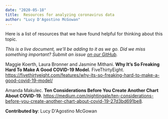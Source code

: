 ```yaml
---
date: "2020-05-18"
title:  Resources for analyzing coronavirus data
author: "Lucy D'Agostino McGowan"
---
```


Here is a list of resources that we have found helpful for thinking about this topic. 

_This is a live document, we'll be adding to it as we go. Did we miss something important? Submit an issue [on our GitHub](https://github.com/LucyMcGowan/teaching-in-coronavirus-era/issues)._

Maggie Koerth, Laura Bronner and Jasmine Mithani. **Why It’s So Freaking Hard To Make A Good COVID-19 Model.** FiveThirtyEight. https://fivethirtyeight.com/features/why-its-so-freaking-hard-to-make-a-good-covid-19-model/

Amanda Makulec. **Ten Considerations Before You Create Another Chart About COVID-19.** https://medium.com/nightingale/ten-considerations-before-you-create-another-chart-about-covid-19-27d3bd691be8.

**Contributed by**: Lucy D'Agostino McGowan